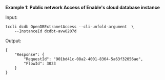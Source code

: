 **Example 1: Public network Access of Enable's cloud database instance**



Input: 

```
tccli dcdb OpenDBExtranetAccess --cli-unfold-argument  \
    --InstanceId dcdbt-avw0207d
```

Output: 
```
{
    "Response": {
        "RequestId": "901bd41c-08a2-4001-8364-5a63f32056ae",
        "FlowId": 3023
    }
}
```

